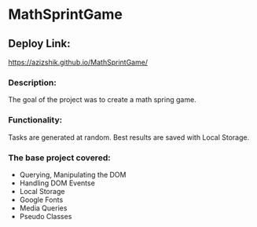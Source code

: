 # MathSprintGame

## Deploy Link:

https://azizshik.github.io/MathSprintGame/ </br>



### Description:

The goal of the project was to create a math spring game.

### Functionality:

Tasks are generated at random. Best results are saved with Local Storage.

### The base project covered:

- Querying, Manipulating the DOM
- Handling DOM Eventsе
- Local Storage
- Google Fonts
- Media Queries
- Pseudo Classes
